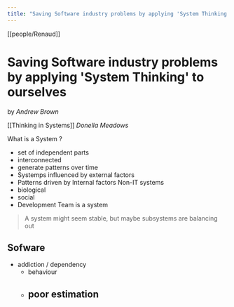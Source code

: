 ```yaml
---
title: "Saving Software industry problems by applying 'System Thinking' to ourselves"
---
```

[[people/Renaud]]
# Saving Software industry problems by applying 'System Thinking' to ourselves
by _Andrew Brown_

[[Thinking in Systems]] _Donella Meadows_

What is a System ?
- set of independent parts
- interconnected
- generate patterns over time
- Systemps influenced by external factors
- Patterns driven by Internal factors
Non-IT systems
- biological
- social
- Development Team is a system

>A system might seem stable, but maybe subsystems are balancing out


## Sofware

- addiction / dependency
	- behaviour
	- poor estimation
		- 

